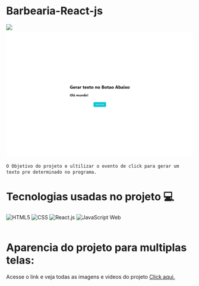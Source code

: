 # Barbearia-React-js
<img src="https://img.shields.io/badge/Status%20do%20Projeto-Completado-green">

<img src="my-app\my-app\public\layout\screencapture-localhost-3000-2023-01-11-21_25_59.png">

    O Objetivo do projeto e ultilizar o evento de click para gerar um texto pre determinado no programa.

# Tecnologias usadas no projeto 💻
<div style="display: inline_block">
   <img aling="center" alt="HTML5" src="https://img.shields.io/badge/HTML5-E34F26?style=for-the-badge&logo=html5&logoColor=white">
    <img aling="center" alt="CSS" src="https://img.shields.io/badge/CSS3-1572B6?style=for-the-badge&logo=css3&logoColor=white">
    <img aling="center" alt="React.js" src="https://img.shields.io/badge/React-20232A?style=for-the-badge&logo=react&logoColor=61DAFB">
    <img aling="center" alt="JavaScript Web" src="https://img.shields.io/badge/JavaScript-F7DF1E?style=for-the-badge&logo=javascript&logoColor=black">
</div></br>

# Aparencia do projeto para multiplas telas:

Acesse o link e veja todas as imagens e videos do projeto <a href="">Click aqui.</a>